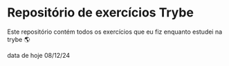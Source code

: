 # Repositório de exercícios Trybe 
Este repositório contém todos os exercícios que eu fiz enquanto estudei na trybe 🌎

data de hoje 08/12/24